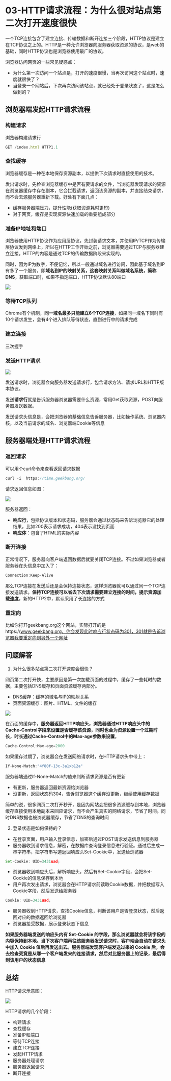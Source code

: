 # 03-HTTP请求流程：为什么很对站点第二次打开速度很快

一个TCP连接包含了建立连接、传输数据和断开连接三个阶段，HTTP协议是建立在TCP协议之上的。HTTP是一种允许浏览器向服务器获取资源的协议，是web的基础，同时HTTP协议也是浏览器使用最广的协议。

浏览器访问网页的一些常见疑惑点：

- 为什么第一次访问一个站点是，打开的速度很慢，当再次访问这个站点时，速度就很快了？
- 当登录一个网站后，下次再次访问该站点，就已经处于登录状态了，这是怎么做到的？

## 浏览器端发起HTTP请求流程

### 构建请求

浏览器构建请求行

```javascript
GET /index.html HTTP1.1
```

### 查找缓存

浏览器缓存是一种在本地保存资源副本，以提供下次请求时直接使用的技术。

发出请求时，先检查浏览器缓存中是否有要请求的文件，当浏览器发现请求的资源在浏览器缓存中存在副本，它会拦截请求，返回该资源的副本，并直接结束请求，而不会去源服务器重新下载。好处有下面几点：

- 缓存服务器端压力，提升性能(获取资源耗时更短)
- 对于网页，缓存是实现资源快速加载的重要组成部分

### 准备IP地址和端口

浏览器使用HTTP协议作为应用层协议，先封装请求文本，并使用IP/TCP作为传输层协议发到网络上，所以在HTTP工作开始之前，浏览器需要通过TCP与服务器建立连接。HTTP的内容是通过TCP的传输数据阶段来实现的。

同时，因为IP为数字，不便记忆，所以一般通过域名进行访问，因此基于域名到IP有多了一个服务，即**域名到IP的映射关系，这套映射关系叫做域名系统，简称DNS**，获取端口时，如果不指定端口，HTTP协议默认80端口

<img src="./image/02.png" />

### 等待TCP队列

Chrome有个机制，**同一域名最多只能建立6个TCP连接**，如果同一域名下同时有10个请求发生，会有4个进入排队等待状态，直到进行中的请求完成

### 建立连接

三次握手

### 发送HTTP请求

<img src="./image/03.png" />

发送请求时，浏览器会向服务器发送请求行，包含请求方法、请求URL和HTTP版本协议。

发送**请求行**就是告诉服务器浏览器需要什么资源，常用Get获取资源，POST向服务器发送数据。

发送请求头信息是，会把浏览器的基础信息告诉服务器，比如操作系统、浏览器内核，以及当前请求的域名、浏览器端Cookie等信息

## 服务器端处理HTTP请求流程

### 返回请求

可以用个curl命令来查看返回请求数据

```javascript
curl -i  https://time.geekbang.org/
```

请求返回信息如图：

<img src="./image/04.png" />

服务器返回：

- **响应行**，包括协议版本和状态码，服务器会通过状态码来告诉浏览器它的处理结果，比如200表示请求成功，404表示没找到页面
- **响应体**：包含了HTML的实际内容

### 断开连接

正常情况下，服务器向客户端返回数据后就要关闭TCP连接。不过如果浏览器或者服务器在头信息中加入了：

```javascript
Connection:Keep-Alive 
```

那么TCP连接在发送后还是会保持连接状态，这样浏览器就可以通过同一个TCP连接发送请求。**保持TCP连接可以省去下次请求需要建立连接的时间，提示资源加载速度**，新的HTTP2中，默认采用了长连接的方式

### 重定向

比如你打开geekbang.org这个网站，实际打开的是https://www.geekbang.org，你会发现此时响应行状态码为301，301就是告诉浏览器我要重定向到另外一个网址

## 问题解答

1. 为什么很多站点第二次打开速度会很快？

网页第二次打开快，主要原因是第一次加载页面的过程中，缓存了一些耗时的数据，主要包括DNS缓存和页面资源缓存两部分。

- DNS缓存：缓存的域名与IP的映射关系
- 页面资源缓存：图片、HTML、文件的缓存

<img src="./image/05.png" />

在页面的缓存中，**服务器返回HTTP响应头，浏览器通过HTTP响应头中的Cache-Control字段来设置是否缓存该资源，同时也会为资源设置一个过期时长，时长通过Cache-Control中的Max-age参数来设置**。

```javascript
Cache-Control:Max-age=2000
```

如果缓存过期了，浏览器会在发送网络请求时，在HTTP请求头中带上：

```javascript
If-None-Match:"4f80f-13c-3a1xb12a"
```

服务器端通过If-None-Match的值来判断请求资源是否有更新

- 有更新，服务器返回最新资源给浏览器
- 没更新，返回状态码304，告诉浏览器这个缓存没更新，继续使用缓存数据

简单的说，很多网页二次打开秒开，是因为网站会把很多资源缓存到本地，浏览器缓存直接使用本地副本来回应请求，而不会产生真实的网络请求，节省了时间。同时DNS数据也被浏览器缓存，节省了DNS的查询时间

2. 登录状态是如何保持的？

- 在登录页面，用户输入登录信息，加密后通过POST请求发送信息到服务器
- 服务器收到请求信息，解密，在数据库查询登录信息进行验证。通过后生成一串字符串，把字符串写道返回响应头Set-Cookie中，发送给浏览器

```javascript
Set-Cookie: UID=3431uad;
```

- 浏览器收到响应头后，解析响应头，然后有Set-Cookie字段，会把Set-Cookie的信息保存到本地
- 用户再次发出请求，浏览器会在HTTP请求前读取Cookie数据，并把数据写入Cookie字段，然后发送给服务器

```javascript
Cookie: UID=3431uad;
```

- 服务器收到HTTP请求，查找Cookie信息，判断该用户是否登录状态，然后返回对应的数据返回给浏览器
- 浏览器接受数据，展示登录状态下信息

**如果服务器端发送的响应头内有 Set-Cookie 的字段，那么浏览器就会将该字段的内容保持到本地。当下次客户端再往该服务器发送请求时，客户端会自动在请求头中加入 Cookie 值后再发送出去。服务器端发现客户端发送过来的 Cookie 后，会去检查究竟是从哪一个客户端发来的连接请求，然后对比服务器上的记录，最后得到该用户的状态信息**

## 总结

HTTP请求示意图：

<img src="./image/06.png" />

HTTP请求的几个阶段：

- 构建请求
- 查找缓存
- 准备IP和端口
- 等待TCP连接
- 建立TCP连接
- 发起HTTP请求
- 服务器处理请求
- 服务器返回请求
- 断开连接

























